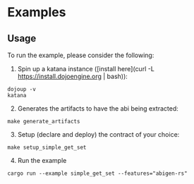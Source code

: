 # Examples

## Usage
To run the example, please consider the following:

1. Spin up a katana instance ([install here](curl -L https://install.dojoengine.org | bash)):
```
dojoup -v
katana
```
2. Generates the artifacts to have the abi being extracted:
```
make generate_artifacts
```
3. Setup (declare and deploy) the contract of your choice:
```
make setup_simple_get_set
```
4. Run the example
```
cargo run --example simple_get_set --features="abigen-rs"
```

